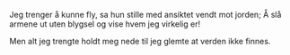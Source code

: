 Jeg trenger å kunne fly, sa hun stille
med ansiktet vendt mot jorden;
Å slå armene ut uten blygsel
og vise hvem jeg virkelig er!

Men alt jeg trengte holdt meg nede
til jeg glemte at verden ikke finnes.
